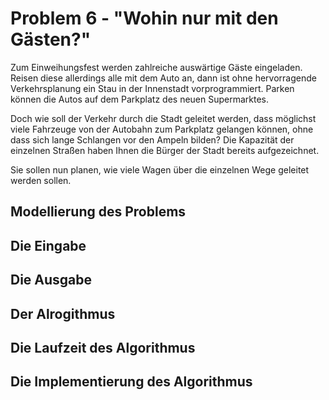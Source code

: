 # Problem 6 - "Wohin nur mit den Gästen?"

Zum Einweihungsfest werden zahlreiche auswärtige Gäste eingeladen. Reisen diese allerdings
alle mit dem Auto an, dann ist ohne hervorragende Verkehrsplanung ein Stau in der Innenstadt
vorprogrammiert. Parken können die Autos auf dem Parkplatz des neuen Supermarktes. 

Doch wie soll der Verkehr durch die Stadt geleitet werden, dass möglichst viele Fahrzeuge von der
Autobahn zum Parkplatz gelangen können, ohne dass sich lange Schlangen vor den Ampeln
bilden? Die Kapazität der einzelnen Straßen haben Ihnen die Bürger der Stadt bereits
aufgezeichnet. 

Sie sollen nun planen, wie viele Wagen über die einzelnen Wege geleitet werden
sollen.

## Modellierung des Problems

## Die Eingabe

## Die Ausgabe

## Der Alrogithmus

## Die Laufzeit des Algorithmus

## Die Implementierung des Algorithmus